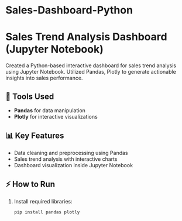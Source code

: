 # Sales-Dashboard-Python
# Sales Trend Analysis Dashboard (Jupyter Notebook)

Created a Python-based interactive dashboard for sales trend analysis using Jupyter Notebook. Utilized Pandas, Plotly to generate actionable insights into sales performance.

## 🚀 Tools Used
- **Pandas** for data manipulation
- **Plotly** for interactive visualizations


## 📊 Key Features
- Data cleaning and preprocessing using Pandas
- Sales trend analysis with interactive charts
- Dashboard visualization inside Jupyter Notebook

## ⚡ How to Run
1. Install required libraries:
   ```bash
   pip install pandas plotly
